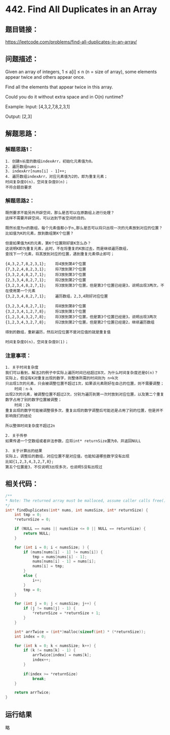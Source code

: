 # 442. Find All Duplicates in an Array

## 题目链接：

https://leetcode.com/problems/find-all-duplicates-in-an-array/

## 问题描述：

Given an array of integers, 1 ≤ a[i] ≤ n (n = size of array), some elements appear twice and others appear once.

Find all the elements that appear twice in this array.

Could you do it without extra space and in O(n) runtime?

Example:
Input:
[4,3,2,7,8,2,3,1]

Output:
[2,3]
  
## 解题思路：

### 解题思路1：
    1. 创建n长度的数组indexArr，初始化元素值为0。
    2. 遍历数组nums；
    3. indexArr[nums[i] - 1]++;
    4. 遍历数组indexArr，对应元素值为2的，即为重复元素；
    时间复杂度O(n)，空间复杂度O(n)；
    不符合题目要求
    
### 解题思路2：
    既然要求不能另外开辟空间，那么是否可以在原数组上进行处理？
    这样不需要开辟空间，可以达到节省空间的目的。
    
    既然长度为n的数组，每个元素值都小于n,那么是否可以将只出现一次的元素放到对应的位置？
    比如值为K的元素，放到数组第K个位置？
    
    但是如果值为K的元素，第K个位置刚好是K怎么办？
    这说明K即为重复元素，此时，不在将重复的K放过去，而是继续遍历数组，
    查找下一个元素，将其放到对应的位置，遇到重复元素停止即可；
    
    {4,3,2,7,8,2,3,1};    将4放到第4个位置
    {7,3,2,4,8,2,3,1};    将7放到第7个位置
    {3,3,2,4,8,2,7,1};    将3放到第3个位置
    {2,3,3,4,8,2,7,1};    将2放到第2个位置
    {3,2,3,4,8,2,7,1};    将3放到第3个位置，但是第3个位置已经是3，说明出现3两次，不在使用第一个元素
    {3,2,3,4,8,2,7,1};    遍历数组，2,3,4刚好对应位置
    
    {3,2,3,4,8,2,7,1};    将8放到第8个位置
    {3,2,3,4,1,2,7,8};    将1放到第1个位置
    {1,2,3,4,3,2,7,8};    将3放到第3个位置，但是第3个位置已经是3，说明出现3两次
    {1,2,3,4,3,2,7,8};    将2放到第2个位置，但是第2个位置已经是2，继续遍历数组
    
    得到的数组，重新遍历，然后对应位置不是对应值的就是重复值

    时间复杂度O(n)，空间复杂度O(1)；
    
### 注意事项：
    1. 关于时间复杂度
    我们可以看到，解法2的例子中实际上遍历时间已经超过8次，为什么时间复杂度还是O(n)？
    实际上，假设有K对重复出现的数字，则整体所需的时间则为 n+k次
    只出现1次的元素，只会被调整位置不超过1次，如果该元素刚好在自己的位置，则不需要调整；
        时间：n-k
    出现2次的元素，被调整位置不超过2次，分别为遍历到第一次时放到对应位置，以及第二个重复数字占用了别的数字位置被调整；
        时间：2k
    重复出现的数字可能被调整很多次，重复出现的数字调整后可能还是占用了别的位置，但是并不影响我们的结论
    
    所以整体时间复杂度不超过2n
    
    2. 关于传参
    如果传递一个空数组或者非法参数，应将int* returnSize置为0，并返回NULL
    
    3. 关于计算出的结果
    实际上，调整后的数组，对应位置不是对应值，也能知道哪些数字没有出现
    比如{1,2,3,4,3,2,7,8};
    第五个位置是3，不仅说明3出现多次，也说明5没有出现过

## 相关代码：

```c
/**
* Note: The returned array must be malloced, assume caller calls free().
*/
int* findDuplicates(int* nums, int numsSize, int* returnSize) {
    int tmp = 0;
	*returnSize = 0;

	if (NULL == nums || numsSize <= 0 || NULL == returnSize) {
		return NULL;
	}

	for (int i = 0; i < numsSize; ) {
		if (nums[nums[i] - 1] != nums[i]) {
			tmp = nums[nums[i] - 1];
			nums[nums[i] - 1] = nums[i];
			nums[i] = tmp;
		}
		else {
			i++;
		}
		tmp = 0;
	}

	for (int j = 0; j < numsSize; j++) {
		if (j != nums[j] - 1) {
			*returnSize = *returnSize + 1;
		}
	}

	int* arrTwice = (int*)malloc(sizeof(int) * (*returnSize));
	int index = 0;

	for (int k = 0; k < numsSize; k++) {
		if (k != nums[k] - 1) {
			arrTwice[index] = nums[k];
			index++;
		}
        
        if(index >= *returnSize)
            break;
	}

	return arrTwice;
}
```

## 运行结果
略
